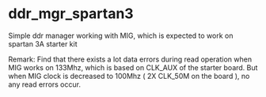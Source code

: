 # ddr_mgr_spartan3
Simple ddr manager working with MIG, which is expected to work on spartan 3A starter kit

Remark:
   Find that there exists a lot data errors during read operation when MIG works on 133Mhz, which is based 
   on CLK_AUX of the starter board. 
   But when MIG clock is decreased to 100Mhz ( 2X CLK_50M on the board ), no any read errors occur. 
